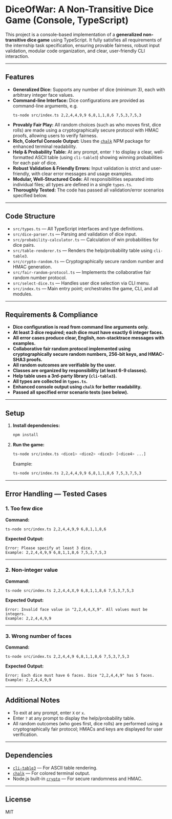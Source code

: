 # DiceOfWar: A Non-Transitive Dice Game (Console, TypeScript)

This project is a console-based implementation of a **generalized non-transitive dice game** using TypeScript. It fully satisfies all requirements of the internship task specification, ensuring provable fairness, robust input validation, modular code organization, and clear, user-friendly CLI interaction.

---

## Features

- **Generalized Dice:** Supports any number of dice (minimum 3), each with arbitrary integer face values.
- **Command-line Interface:** Dice configurations are provided as command-line arguments, e.g.  
  ```
  ts-node src/index.ts 2,2,4,4,9,9 6,8,1,1,8,6 7,5,3,7,5,3
  ```
- **Provably Fair Play:** All random choices (such as who moves first, dice rolls) are made using a cryptographically secure protocol with HMAC proofs, allowing users to verify fairness.
- **Rich, Colorful Console Output:** Uses the [`chalk`](https://www.npmjs.com/package/chalk) NPM package for enhanced terminal readability.
- **Help & Probability Table:** At any prompt, enter `?` to display a clear, well-formatted ASCII table (using `cli-table3`) showing winning probabilities for each pair of dice.
- **Robust Validation & Friendly Errors:** Input validation is strict and user-friendly, with clear error messages and usage examples.
- **Modular, Well-Structured Code:** All responsibilities separated into individual files; all types are defined in a single `types.ts`.
- **Thoroughly Tested:** The code has passed all validation/error scenarios specified below.

---

## Code Structure

- `src/types.ts` — All TypeScript interfaces and type definitions.
- `src/dice-parser.ts` — Parsing and validation of dice input.
- `src/probability-calculator.ts` — Calculation of win probabilities for dice pairs.
- `src/table-renderer.ts` — Renders the help/probability table using `cli-table3`.
- `src/crypto-random.ts` — Cryptographically secure random number and HMAC generation.
- `src/fair-random-protocol.ts` — Implements the collaborative fair random number protocol.
- `src/select-dice.ts` — Handles user dice selection via CLI menu.
- `src/index.ts` — Main entry point; orchestrates the game, CLI, and all modules.

---

## Requirements & Compliance

- **Dice configuration is read from command line arguments only.**
- **At least 3 dice required; each dice must have exactly 6 integer faces.**
- **All error cases produce clear, English, non-stacktrace messages with examples.**
- **Collaborative fair random protocol implemented using cryptographically secure random numbers, 256-bit keys, and HMAC-SHA3 proofs.**
- **All random outcomes are verifiable by the user.**
- **Classes are organized by responsibility (at least 6-9 classes).**
- **Help table uses a 3rd-party library (`cli-table3`).**
- **All types are collected in `types.ts`.**
- **Enhanced console output using `chalk` for better readability.**
- **Passed all specified error scenario tests (see below).**

---

## Setup

1. **Install dependencies:**
   ```bash
   npm install
   ```

2. **Run the game:**
   ```bash
   ts-node src/index.ts <dice1> <dice2> <dice3> [<dice4> ...]
   ```
   Example:
   ```bash
   ts-node src/index.ts 2,2,4,4,9,9 6,8,1,1,8,6 7,5,3,7,5,3
   ```

---

## Error Handling — Tested Cases

### 1. Too few dice
**Command:**
```
ts-node src/index.ts 2,2,4,4,9,9 6,8,1,1,8,6
```
**Expected Output:**
```
Error: Please specify at least 3 dice.
Example: 2,2,4,4,9,9 6,8,1,1,8,6 7,5,3,7,5,3
```

---

### 2. Non-integer value
**Command:**
```
ts-node src/index.ts 2,2,4,4,X,9 6,8,1,1,8,6 7,5,3,7,5,3
```
**Expected Output:**
```
Error: Invalid face value in "2,2,4,4,X,9". All values must be integers.
Example: 2,2,4,4,9,9
```

---

### 3. Wrong number of faces
**Command:**
```
ts-node src/index.ts 2,2,4,4,9 6,8,1,1,8,6 7,5,3,7,5,3
```
**Expected Output:**
```
Error: Each dice must have 6 faces. Dice "2,2,4,4,9" has 5 faces.
Example: 2,2,4,4,9,9
```

---

## Additional Notes

- To exit at any prompt, enter `X` or `x`.
- Enter `?` at any prompt to display the help/probability table.
- All random outcomes (who goes first, dice rolls) are performed using a cryptographically fair protocol; HMACs and keys are displayed for user verification.

---

## Dependencies

- [`cli-table3`](https://www.npmjs.com/package/cli-table3) — For ASCII table rendering.
- [`chalk`](https://www.npmjs.com/package/chalk) — For colored terminal output.
- Node.js built-in [`crypto`](https://nodejs.org/api/crypto.html) — For secure randomness and HMAC.

---

## License

MIT
